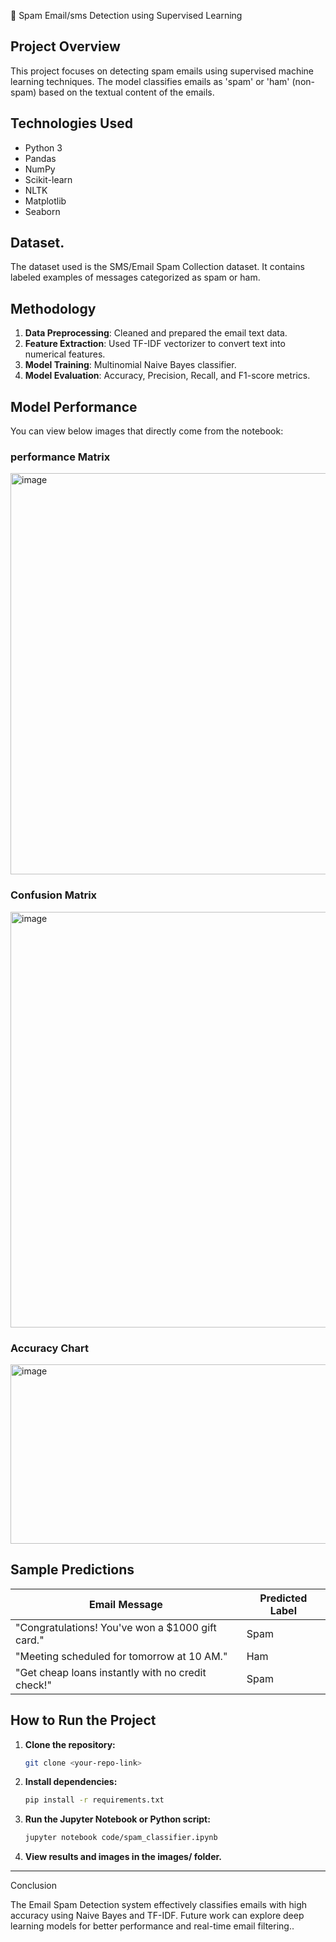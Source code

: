 📩 Spam Email/sms Detection using Supervised Learning

## Project Overview

This project focuses on detecting spam emails using supervised machine learning techniques. The model classifies emails as 'spam' or 'ham' (non-spam) based on the textual content of the emails.

## Technologies Used

- Python 3
- Pandas
- NumPy
- Scikit-learn
- NLTK
- Matplotlib
- Seaborn

## Dataset.

The dataset used is the SMS/Email Spam Collection dataset. It contains labeled examples of messages categorized as spam or ham.

## Methodology

1. **Data Preprocessing**: Cleaned and prepared the email text data.
2. **Feature Extraction**: Used TF-IDF vectorizer to convert text into numerical features.
3. **Model Training**: Multinomial Naive Bayes classifier.
4. **Model Evaluation**: Accuracy, Precision, Recall, and F1-score metrics.

## Model Performance

You can view below images that directly come from the notebook:

### performance Matrix
<img width="880" height="642" alt="image" src="https://github.com/user-attachments/assets/ec3fff25-c815-4001-901c-2f75d75341f7" />

### Confusion Matrix
<img width="777" height="665" alt="image" src="https://github.com/user-attachments/assets/c8ac4b23-a2cc-4cc2-9373-e753568ae49e" />

### Accuracy Chart
<img width="640" height="287" alt="image" src="https://github.com/user-attachments/assets/566a6941-6fc3-4c23-ae6c-e7d187560dd1" />

## Sample Predictions

| Email Message                                      | Predicted Label |
|----------------------------------------------------|-----------------|
| "Congratulations! You've won a $1000 gift card."  | Spam            |
| "Meeting scheduled for tomorrow at 10 AM."        | Ham             |
| "Get cheap loans instantly with no credit check!" | Spam            |

## How to Run the Project

1. **Clone the repository:**
   ```bash
   git clone <your-repo-link>
2. **Install dependencies:**
    ```bash
   pip install -r requirements.txt
3. **Run the Jupyter Notebook or Python script:**
    ```bash
    jupyter notebook code/spam_classifier.ipynb
4. **View results and images in the images/ folder.**
--------------
Conclusion

The Email Spam Detection system effectively classifies emails with high accuracy using Naive Bayes and TF-IDF. Future work can explore deep learning models for better performance and real-time email filtering..



